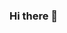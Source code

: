 ### Hi there 👋

<!--
**nselem/nselem** is a ✨ _special_ ✨ repository because its `README.md` (this file) appears on your GitHub profile.

Here are some ideas to get you started:

- 🔭 I’m currently working on metapangenomics
- 🌱 I’m currently learning metagenomics and pangenomic tools
- 👯 I’m looking to collaborate on ...
- 🤔 I’m looking for help with ...
- 💬 Ask me about bioinformatics education
- 📫 How to reach me: nselem@matmor.unam.mx
- 😄 Pronouns: She
- ⚡ Fun fact: ...
-->
